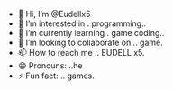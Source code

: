 - 👋 Hi, I’m @Eudellx5
- 👀 I’m interested in . programming..
- 🌱 I’m currently learning . game coding..
- 💞️ I’m looking to collaborate on .. game.
- 📫 How to reach me .. EUDELL x5.
- 😄 Pronouns: ..he
- ⚡ Fun fact: .. games.

<!---
Eudellx5/Eudellx5 is a ✨ special ✨ repository because its `README.md` (this file) appears on your GitHub profile.
You can click the Preview link to take a look at your changes.
--->
